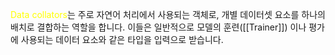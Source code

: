 <font color="#ffff00">Data collators</font>는 주로 자연어 처리에서 사용되는 객체로, 개별 데이터셋 요소를 하나의 배치로 결합하는 역할을 합니다. 이들은 일반적으로 모델의 훈련([[Trainer]]) 이나 평가에 사용되는 데이터 요소와 같은 타입을 입력으로 받습니다.

